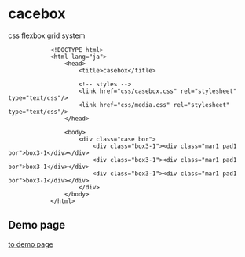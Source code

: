 # cacebox
css flexbox grid system

				<!DOCTYPE html>
				<html lang="ja">
					<head>
						<title>casebox</title>

						<!-- styles -->
						<link href="css/casebox.css" rel="stylesheet" type="text/css"/>
						<link href="css/media.css" rel="stylesheet" type="text/css"/>
					</head>

					<body>
						<div class="case bor">
							<div class="box3-1"><div class="mar1 pad1 bor">box3-1</div></div>
							<div class="box3-1"><div class="mar1 pad1 bor">box3-1</div></div>
							<div class="box3-1"><div class="mar1 pad1 bor">box3-1</div></div>
						</div>
					</body>
				</html>

## Demo page
[to demo page](http://kohx.github.io/casebox/)
